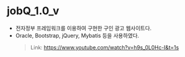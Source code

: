 # jobQ_1.0_v
  - 전자정부 프레임워크를 이용하여 구현한 구인 광고 웹사이트다.
  - Oracle, Bootstrap, jQuery, Mybatis 등을 사용하였다.
    > Link: https://www.youtube.com/watch?v=h9s_0L0Hc-I&t=1s
